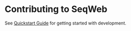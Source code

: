 # Contributing to SeqWeb

See [Quickstart Guide](docs/quickstart) for getting started with development. 